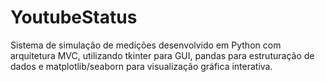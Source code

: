 # YoutubeStatus
Sistema de simulação de medições desenvolvido em Python com arquitetura MVC, utilizando tkinter para GUI, pandas para estruturação de dados e matplotlib/seaborn para visualização gráfica interativa.

